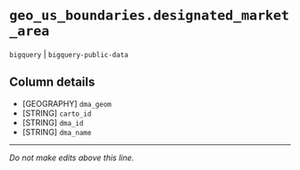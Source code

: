 # `geo_us_boundaries.designated_market_area`
`bigquery` | `bigquery-public-data`

## Column details
* [GEOGRAPHY] `dma_geom`
* [STRING]    `carto_id`
* [STRING]    `dma_id`
* [STRING]    `dma_name`

-------------------------------------------------------------------------------
*Do not make edits above this line.*
